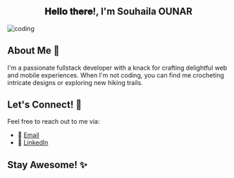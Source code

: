
<div align="center">
<h2> 𝐇𝐞𝐥𝐥𝐨 𝐭𝐡𝐞𝐫𝐞!,  I'm Souhaila OUNAR </h2>
</div>

![coding](https://media4.giphy.com/media/v1.Y2lkPTc5MGI3NjExeW5tdTk3azk4cHV0dmx3cGR4NWlmaXcwdWExYXQ5NDR0NHhqMXE5ciZlcD12MV9pbnRlcm5hbF9naWZfYnlfaWQmY3Q9Zw/CuuSHzuc0O166MRfjt/giphy.gif)


## About Me 🚀

I'm a passionate fullstack developer with a knack for crafting delightful web and mobile experiences. When I'm not coding, you can find me crocheting intricate designs or exploring new hiking trails.

## Let's Connect! 🌟

Feel free to reach out to me via:

- 📧 [Email](mailto:ounarsouhaila86@example.com)
- 💼 [LinkedIn](https://www.linkedin.com/in/souhaila-ounar-139031241/)

## Stay Awesome! ✨



